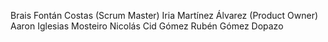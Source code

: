Brais Fontán Costas (Scrum Master)
Iria Martínez Álvarez (Product Owner)
Aaron Iglesias Mosteiro
Nicolás Cid Gómez
Rubén Gómez Dopazo
